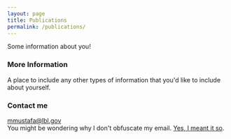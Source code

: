 ```yaml
---
layout: page
title: Publications
permalink: /publications/
---
```


Some information about you!

### More Information

A place to include any other types of information that you'd like to include about yourself. 

### Contact me

[mmustafa@lbl.gov](mailto:mmustafa@lbl.gov)  
You might be wondering why I don't obfuscate my email. [Yes, I meant it so](http://theflyingdeveloper.com/why-i-dont-obfuscate-my-email/).
